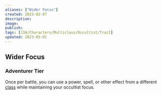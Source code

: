 ```yaml
---
aliases: ["Wider Focus"]
created: 2023-02-07
description: 
image: 
publish: 
tags: [13A/Characters/Multiclass/Occultist/Trait]
updated: 2023-05-01
---
```

## Wider Focus

### Adventurer Tier

Once per battle, you can use a power, spell, or other effect from a different [class](../../Character-Rules/Class.md) while maintaining your occultist focus.
